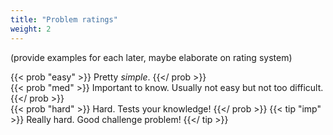 ```yaml
---
title: "Problem ratings"
weight: 2
---
```

(provide examples for each later, maybe elaborate on rating system)

{{< prob "easy" >}}
Pretty *simple*.
{{</ prob >}}
<br>
{{< prob "med" >}}
Important to know. Usually not easy but not too difficult.
{{</ prob >}}
<br>
{{< prob "hard" >}}
Hard. Tests your knowledge!
{{</ prob >}}
{{< tip "imp" >}}
Really hard. Good challenge problem!
{{</ tip >}}



